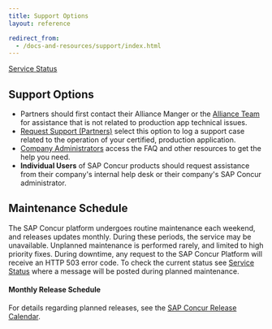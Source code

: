 ```yaml
---
title: Support Options
layout: reference

redirect_from:
  - /docs-and-resources/support/index.html
---
```


[Service Status](https://open.concur.com)

## Support Options

* Partners should first contact their Alliance Manger or the [Alliance Team](mailto:concur_AppCenterAlliance@sap.com) for assistance that is not related to production app technical issues.
* [Request Support (Partners)](/tools-support/requesting-partner-support.html) select this option to log a support case related to the operation of your certified, production application.
* [Company Administrators](https://www.concur.com/en-us/support) access the FAQ and other resources to get the help you need.
* **Individual Users** of SAP Concur products should request assistance from their company's internal help desk or their company's SAP Concur administrator.

## Maintenance Schedule

The SAP Concur platform undergoes routine maintenance each weekend, and releases updates monthly. During these periods, the service may be unavailable. Unplanned maintenance is performed rarely, and limited to high priority fixes. During downtime, any request to the SAP Concur Platform will receive an HTTP 503 error code. To check the current status see [Service Status](https://open.concur.com) where a message will be posted during planned maintenance.

#### Monthly Release Schedule

For details regarding planned releases, see the [SAP Concur Release Calendar](https://www.concurtraining.com/customers/tech_pubs/ReleaseCalendar/_ReleaseCalendar_client.htm).
